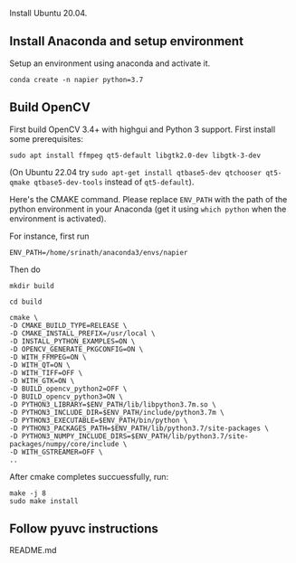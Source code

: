 Install Ubuntu 20.04.

## Install Anaconda and setup environment

Setup an environment using anaconda and activate it.

`conda create -n napier python=3.7`

## Build OpenCV

First build OpenCV 3.4+ with highgui and Python 3 support. First install some prerequisites:

`sudo apt install ffmpeg qt5-default libgtk2.0-dev libgtk-3-dev`

(On Ubuntu 22.04 try `sudo apt-get install qtbase5-dev qtchooser qt5-qmake qtbase5-dev-tools` instead of `qt5-default`).

Here's the CMAKE command. Please replace `ENV_PATH` with the path of the python environment in your Anaconda (get it using `which python` when the environment is activated).

For instance, first run

`ENV_PATH=/home/srinath/anaconda3/envs/napier`

Then do

```
mkdir build

cd build

cmake \
-D CMAKE_BUILD_TYPE=RELEASE \
-D CMAKE_INSTALL_PREFIX=/usr/local \
-D INSTALL_PYTHON_EXAMPLES=ON \
-D OPENCV_GENERATE_PKGCONFIG=ON \
-D WITH_FFMPEG=ON \
-D WITH_QT=ON \
-D WITH_TIFF=OFF \
-D WITH_GTK=ON \
-D BUILD_opencv_python2=OFF \
-D BUILD_opencv_python3=ON \
-D PYTHON3_LIBRARY=$ENV_PATH/lib/libpython3.7m.so \
-D PYTHON3_INCLUDE_DIR=$ENV_PATH/include/python3.7m \
-D PYTHON3_EXECUTABLE=$ENV_PATH/bin/python \
-D PYTHON3_PACKAGES_PATH=$ENV_PATH/lib/python3.7/site-packages \
-D PYTHON3_NUMPY_INCLUDE_DIRS=$ENV_PATH/lib/python3.7/site-packages/numpy/core/include \
-D WITH_GSTREAMER=OFF \
..
```

After cmake completes succuessfully, run:

```
make -j 8
sudo make install
```

## Follow pyuvc instructions

README.md
